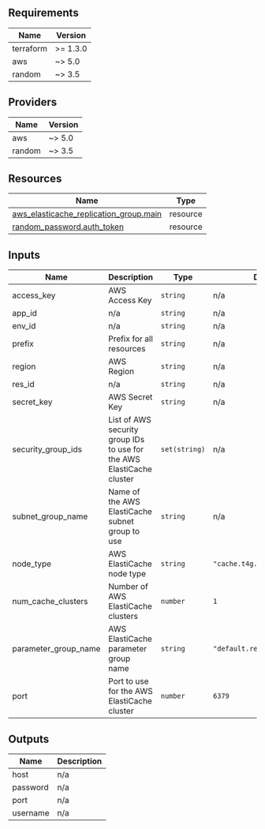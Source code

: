 <!-- BEGIN_TF_DOCS -->
## Requirements

| Name | Version |
|------|---------|
| terraform | >= 1.3.0 |
| aws | ~> 5.0 |
| random | ~> 3.5 |

## Providers

| Name | Version |
|------|---------|
| aws | ~> 5.0 |
| random | ~> 3.5 |

## Resources

| Name | Type |
|------|------|
| [aws_elasticache_replication_group.main](https://registry.terraform.io/providers/hashicorp/aws/latest/docs/resources/elasticache_replication_group) | resource |
| [random_password.auth_token](https://registry.terraform.io/providers/hashicorp/random/latest/docs/resources/password) | resource |

## Inputs

| Name | Description | Type | Default | Required |
|------|-------------|------|---------|:--------:|
| access\_key | AWS Access Key | `string` | n/a | yes |
| app\_id | n/a | `string` | n/a | yes |
| env\_id | n/a | `string` | n/a | yes |
| prefix | Prefix for all resources | `string` | n/a | yes |
| region | AWS Region | `string` | n/a | yes |
| res\_id | n/a | `string` | n/a | yes |
| secret\_key | AWS Secret Key | `string` | n/a | yes |
| security\_group\_ids | List of AWS security group IDs to use for the AWS ElastiCache cluster | `set(string)` | n/a | yes |
| subnet\_group\_name | Name of the AWS ElastiCache subnet group to use | `string` | n/a | yes |
| node\_type | AWS ElastiCache node type | `string` | `"cache.t4g.micro"` | no |
| num\_cache\_clusters | Number of AWS ElastiCache clusters | `number` | `1` | no |
| parameter\_group\_name | AWS ElastiCache parameter group name | `string` | `"default.redis7.cluster.on"` | no |
| port | Port to use for the AWS ElastiCache cluster | `number` | `6379` | no |

## Outputs

| Name | Description |
|------|-------------|
| host | n/a |
| password | n/a |
| port | n/a |
| username | n/a |
<!-- END_TF_DOCS -->